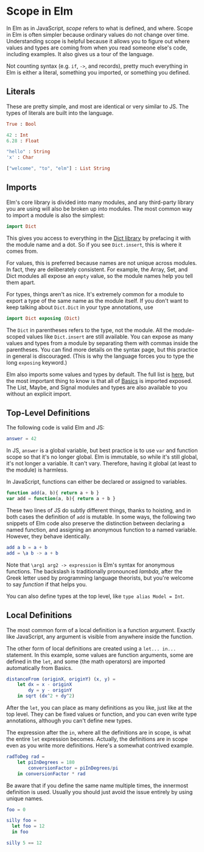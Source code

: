 # Scope in Elm

In Elm as in JavaScript, *scope* refers to what is defined, and where. Scope in Elm is often simpler because ordinary
values do not change over time. Understanding scope is helpful because it allows you to figure out where values and
types are coming from when you read someone else's code, including examples. It also gives us a tour of the language.

Not counting syntax (e.g. `if`, `->`, and records), pretty much everything in Elm is either a literal, something you imported, or
something you defined.

## Literals
These are pretty simple, and most are identical or very similar to JS. The types of literals are built into the
language.
```elm
True : Bool

42 : Int
6.28 : Float

"hello" : String
'x' : Char

["welcome", "to", "elm"] : List String
```

## Imports
Elm's core library is divided into many modules, and any third-party library you are using will also be broken up into
modules. The most common way to import a module is also the simplest:

```elm
import Dict
```

This gives you access to everything in the [Dict
library](http://package.elm-lang.org/packages/elm-lang/core/latest/Dict) by prefacing it with the module name and a dot.
So if you see `Dict.insert`, this is where it comes from.

For values, this is preferred because names are not unique across modules. In fact, they are deliberately consistent.
For example, the Array, Set, and Dict modules all expose an `empty` value, so the module names help you tell them apart.

For types, things aren't as nice. It's extremely common for a module to export a type of the same name as the module
itself. If you don't want to keep talking about `Dict.Dict` in your type annotations, use

```elm
import Dict exposing (Dict)
```

The `Dict` in parentheses refers to the type, not the module. All the module-scoped values like `Dict.insert` are still
available. You can expose as many values and types from a module by separating them with commas inside the parentheses.
You can find more details on the syntax page, but this practice in general is discouraged. (This is why the language
forces you to type the long `exposing` keyword.)

Elm also imports some values and types by default. The full list is
[here](http://package.elm-lang.org/packages/elm-lang/core/2.1.0/#default-imports), but the most important thing to know
is that all of [Basics](http://package.elm-lang.org/packages/elm-lang/core/latest/Basics) is imported exposed. The List,
Maybe, and Signal modules and types are also available to you without an explicit import.

## Top-Level Definitions
The following code is valid Elm and JS:

```elm
answer = 42
```

In JS, `answer` is a global variable, but best practice is to use `var` and function scope so that it's no longer
global. Elm is immutable, so while it's still global, it's not longer a variable. It can't vary. Therefore, having it
global (at least to the module) is harmless.

In JavaScript, functions can either be declared or assigned to variables.

```javascript
function add(a, b){ return a + b }
var add = function(a, b){ return a + b }
```

These two lines of JS do subtly different things, thanks to hoisting, and in both cases the definition of `add` is
mutable. In some ways, the following two snippets of Elm code also preserve the distinction between declaring a named
function, and assigning an anonymous function to a named variable. However, they behave identically.

```elm
add a b = a + b
add = \a b -> a + b
```

Note that `\arg1 arg2 -> expression` is Elm's syntax for anonymous functions. The backslash is traditionally pronounced
*lambda*, after the Greek letter used by programming language theorists, but you're welcome to say *function* if that
helps you.

You can also define types at the top level, like `type alias Model = Int`.

## Local Definitions

The most common form of a local definition is a function argument. Exactly like JavaScript, any argument is visible from
anywhere inside the function.

The other form of local definitions are created using a `let... in...` statement. In this example, some values are
function arguments, some are defined in the `let`, and some (the math operators) are imported automatically from Basics.

```elm
distanceFrom (originX, originY) (x, y) =
    let dx = x - originX
        dy = y - originY
    in sqrt (dx^2 + dy^2)
```

After the `let`, you can place as many definitions as you like, just like at the top level. They can be fixed values or
function, and you can even write type annotations, although you can't define new types.

The expression after the `in`, where all the definitions are in scope, is what the entire `let` expression becomes.
Actually, the definitions are in scope even as you write more definitions. Here's a somewhat contrived example.

```elm
radToDeg rad =
    let piInDegrees = 180
        conversionFactor = piInDegrees/pi
    in conversionFactor * rad
```

Be aware that if you define the same name multiple times, the innermost definition is used. Usually you should just
avoid the issue entirely by using unique names.

```elm
foo = 0

silly foo =
  let foo = 12
  in foo

silly 5 == 12
```
